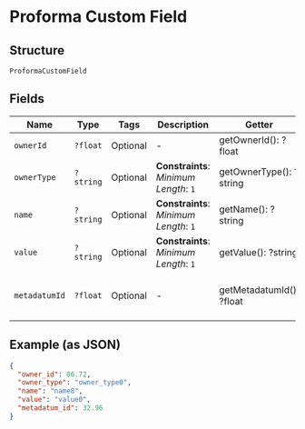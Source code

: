 
# Proforma Custom Field

## Structure

`ProformaCustomField`

## Fields

| Name | Type | Tags | Description | Getter | Setter |
|  --- | --- | --- | --- | --- | --- |
| `ownerId` | `?float` | Optional | - | getOwnerId(): ?float | setOwnerId(?float ownerId): void |
| `ownerType` | `?string` | Optional | **Constraints**: *Minimum Length*: `1` | getOwnerType(): ?string | setOwnerType(?string ownerType): void |
| `name` | `?string` | Optional | **Constraints**: *Minimum Length*: `1` | getName(): ?string | setName(?string name): void |
| `value` | `?string` | Optional | **Constraints**: *Minimum Length*: `1` | getValue(): ?string | setValue(?string value): void |
| `metadatumId` | `?float` | Optional | - | getMetadatumId(): ?float | setMetadatumId(?float metadatumId): void |

## Example (as JSON)

```json
{
  "owner_id": 86.72,
  "owner_type": "owner_type0",
  "name": "name8",
  "value": "value0",
  "metadatum_id": 32.96
}
```

